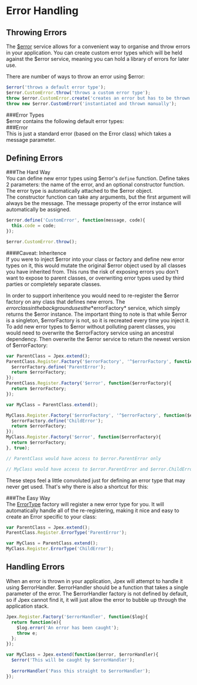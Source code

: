 Error Handling
==============
Throwing Errors
---------------
The [$error](./api/defaults/error.md) service allows for a convenient way to organise and throw errors in your application. You can create custom error types which will be held against the $error service, meaning you can hold a library of errors for later use.

There are number of ways to throw an error using $error:
```javascript
$error('throws a default error type');
$error.CustomError.throw('throws a custom error type');
throw $error.CustomError.create('creates an error but has to be thrown manually');
throw new $error.CustomError('instantiated and thrown manually');
```

###Error Types  
$error contains the following default error types:  
###Error  
This is just a standard error (based on the Error class) which takes a message parameter.  


Defining Errors
---------------
###The Hard Way  
You can define new error types using $error's `define` function. Define takes 2 parameters: the name of the error, and an optional constructor function. The error type is automatically attached to the $error object.  
The constructor function can take any arguments, but the first argument will always be the message. The message property of the error instance will automatically be assigned.
```javascript
$error.define('CustomError', function(message, code){
  this.code = code;
});

$error.CustomError.throw();
```

####Caveat: Inheritence  
If you were to inject $error into your class or factory and define new error types on it, this would mutate the original $error object used by all classes you have inherited from. This runs the risk of exposing errors you don't want to expose to parent classes, or overwriting error types used by third parties or completely separate classes.  

In order to support inheritence you would need to re-register the $error factory on any class that defines new errors. The $error class in the background uses the *$errorFactory* service, which simply returns the $error instance. The important thing to note is that while $error is a singleton, $errorFactory is not, so it is recreated every time you inject it.  
To add new error types to $error without polluting parent classes, you would need to overwrite the $errorFactory service using an ancestral dependency. Then overwrite the $error service to return the newest version of $errorFactory:
```javascript
var ParentClass = Jpex.extend();
ParentClass.Register.Factory('$errorFactory', '^$errorFactory', function($errorFactory){
  $errorFactory.define('ParentError');
  return $errorFactory;
});
ParentClass.Register.Factory('$error', function($errorFactory){
  return $errorFactory;
});

var MyClass = ParentClass.extend();

MyClass.Register.Factory('$errorFactory', '^$errorFactory', function($errorFactory){
  $errorFactory.define('ChildError');
  return $errorFactory;
});
MyClass.Register.Factory('$error', function($errorFactory){
  return $errorFactory;
}, true);

// ParentClass would have access to $error.ParentError only

// MyClass would have access to $error.ParentError and $error.ChildError.
```

These steps feel a little convoluted just for defining an error type that may never get used. That's why there is also a shortcut for this:

###The Easy Way  
The [ErrorType](./factories/errortype.md) factory will register a new error type for you. It will automatically handle all of the re-registering, making it nice and easy to create an Error specific to your class:
```javascript
var ParentClass = Jpex.extend();
ParentClass.Register.ErrorType('ParentError');

var MyClass = ParentClass.extend();
MyClass.Register.ErrorType('ChildError');
```

Handling Errors
---------------
When an error is thrown in your application, Jpex will attempt to handle it using $errorHandler. $errorHandler should be a function that takes a single parameter of the error. The $errorHandler factory is not defined by default, so if Jpex cannot find it, it will just allow the error to bubble up through the application stack.
```javascript
Jpex.Register.Factory('$errorHandler', function($log){
  return function(e){
    $log.error('An error has been caught');
    throw e;
  };
});

var MyClass = Jpex.extend(function($error, $errorHandler){
  $error('This will be caught by $errorHandler');
  
  $errorHandler('Pass this straight to $errorHandler');
});
```
